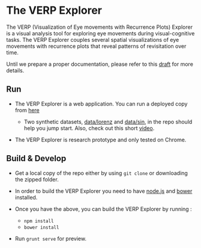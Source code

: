 The VERP Explorer 
=================

The VERP (Visualization of Eye movements with Recurrence Plots) Explorer is a visual
analysis tool for exploring eye movements during visual-cognitive tasks. The 
VERP Explorer couples several spatial visualizations of eye movements with recurrence 
plots that reveal patterns of revisitation over time. 

Until we prepare a proper documentation, please refer to this [draft](http://www.cs.stanford.edu/~cagatay/projects/verp/draft.pdf) for more details.  

## Run 
+ The VERP Explorer is a web application. You can run a deployed copy from [here](http://www.cs.stanford.edu/~cagatay/projects/verp/) 
  * Two synthetic datasets, [data/lorenz](data/lorenz) and [data/sin](data/sin), in the repo should 
    help you jump start.  Also, check out this short [video](http://www.cs.stanford.edu/~cagatay/projects/verp/lorenz.mov).

+ The VERP Explorer is research prototype and only tested on Chrome.    

## Build & Develop 

+ Get a local copy of the repo either by using `git clone`
  or downloading the zipped folder.

+ In order to build the VERP Explorer you need to have [node.js](nodejs.org) and [bower](bower.io) installed.  

+ Once you have the above, you can build the VERP Explorer by running :  
  * `npm install` 
  * `bower install`

+ Run `grunt serve` for preview. 

